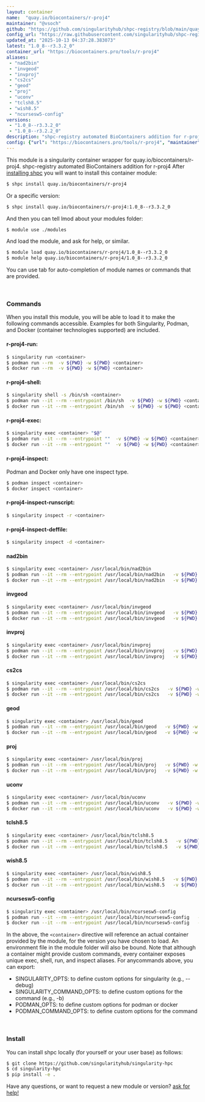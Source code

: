 ```yaml
---
layout: container
name:  "quay.io/biocontainers/r-proj4"
maintainer: "@vsoch"
github: "https://github.com/singularityhub/shpc-registry/blob/main/quay.io/biocontainers/r-proj4/container.yaml"
config_url: "https://raw.githubusercontent.com/singularityhub/shpc-registry/main/quay.io/biocontainers/r-proj4/container.yaml"
updated_at: "2025-10-13 04:37:28.383073"
latest: "1.0_8--r3.3.2_0"
container_url: "https://biocontainers.pro/tools/r-proj4"
aliases:
 - "nad2bin"
 - "invgeod"
 - "invproj"
 - "cs2cs"
 - "geod"
 - "proj"
 - "uconv"
 - "tclsh8.5"
 - "wish8.5"
 - "ncursesw5-config"
versions:
 - "1.0_8--r3.3.2_0"
 - "1.0_8--r3.2.2_0"
description: "shpc-registry automated BioContainers addition for r-proj4"
config: {"url": "https://biocontainers.pro/tools/r-proj4", "maintainer": "@vsoch", "description": "shpc-registry automated BioContainers addition for r-proj4", "latest": {"1.0_8--r3.3.2_0": "sha256:ae1e658992836fa56bdfb547e1f1d876211dd357b9ff9a65bc0a13b77d9adef8"}, "tags": {"1.0_8--r3.3.2_0": "sha256:ae1e658992836fa56bdfb547e1f1d876211dd357b9ff9a65bc0a13b77d9adef8", "1.0_8--r3.2.2_0": "sha256:768219187dffe60e1a7e745520b9f184db3f99b9c1eabf773ac4e3bef18fca0c"}, "docker": "quay.io/biocontainers/r-proj4", "aliases": {"nad2bin": "/usr/local/bin/nad2bin", "invgeod": "/usr/local/bin/invgeod", "invproj": "/usr/local/bin/invproj", "cs2cs": "/usr/local/bin/cs2cs", "geod": "/usr/local/bin/geod", "proj": "/usr/local/bin/proj", "uconv": "/usr/local/bin/uconv", "tclsh8.5": "/usr/local/bin/tclsh8.5", "wish8.5": "/usr/local/bin/wish8.5", "ncursesw5-config": "/usr/local/bin/ncursesw5-config"}}
---
```


This module is a singularity container wrapper for quay.io/biocontainers/r-proj4.
shpc-registry automated BioContainers addition for r-proj4
After [installing shpc](#install) you will want to install this container module:


```bash
$ shpc install quay.io/biocontainers/r-proj4
```

Or a specific version:

```bash
$ shpc install quay.io/biocontainers/r-proj4:1.0_8--r3.3.2_0
```

And then you can tell lmod about your modules folder:

```bash
$ module use ./modules
```

And load the module, and ask for help, or similar.

```bash
$ module load quay.io/biocontainers/r-proj4/1.0_8--r3.3.2_0
$ module help quay.io/biocontainers/r-proj4/1.0_8--r3.3.2_0
```

You can use tab for auto-completion of module names or commands that are provided.

<br>

### Commands

When you install this module, you will be able to load it to make the following commands accessible.
Examples for both Singularity, Podman, and Docker (container technologies supported) are included.

#### r-proj4-run:

```bash
$ singularity run <container>
$ podman run --rm  -v ${PWD} -w ${PWD} <container>
$ docker run --rm  -v ${PWD} -w ${PWD} <container>
```

#### r-proj4-shell:

```bash
$ singularity shell -s /bin/sh <container>
$ podman run --it --rm --entrypoint /bin/sh  -v ${PWD} -w ${PWD} <container>
$ docker run --it --rm --entrypoint /bin/sh  -v ${PWD} -w ${PWD} <container>
```

#### r-proj4-exec:

```bash
$ singularity exec <container> "$@"
$ podman run --it --rm --entrypoint ""  -v ${PWD} -w ${PWD} <container> "$@"
$ docker run --it --rm --entrypoint ""  -v ${PWD} -w ${PWD} <container> "$@"
```

#### r-proj4-inspect:

Podman and Docker only have one inspect type.

```bash
$ podman inspect <container>
$ docker inspect <container>
```

#### r-proj4-inspect-runscript:

```bash
$ singularity inspect -r <container>
```

#### r-proj4-inspect-deffile:

```bash
$ singularity inspect -d <container>
```


#### nad2bin

```bash
$ singularity exec <container> /usr/local/bin/nad2bin
$ podman run --it --rm --entrypoint /usr/local/bin/nad2bin   -v ${PWD} -w ${PWD} <container> -c " $@"
$ docker run --it --rm --entrypoint /usr/local/bin/nad2bin   -v ${PWD} -w ${PWD} <container> -c " $@"
```


#### invgeod

```bash
$ singularity exec <container> /usr/local/bin/invgeod
$ podman run --it --rm --entrypoint /usr/local/bin/invgeod   -v ${PWD} -w ${PWD} <container> -c " $@"
$ docker run --it --rm --entrypoint /usr/local/bin/invgeod   -v ${PWD} -w ${PWD} <container> -c " $@"
```


#### invproj

```bash
$ singularity exec <container> /usr/local/bin/invproj
$ podman run --it --rm --entrypoint /usr/local/bin/invproj   -v ${PWD} -w ${PWD} <container> -c " $@"
$ docker run --it --rm --entrypoint /usr/local/bin/invproj   -v ${PWD} -w ${PWD} <container> -c " $@"
```


#### cs2cs

```bash
$ singularity exec <container> /usr/local/bin/cs2cs
$ podman run --it --rm --entrypoint /usr/local/bin/cs2cs   -v ${PWD} -w ${PWD} <container> -c " $@"
$ docker run --it --rm --entrypoint /usr/local/bin/cs2cs   -v ${PWD} -w ${PWD} <container> -c " $@"
```


#### geod

```bash
$ singularity exec <container> /usr/local/bin/geod
$ podman run --it --rm --entrypoint /usr/local/bin/geod   -v ${PWD} -w ${PWD} <container> -c " $@"
$ docker run --it --rm --entrypoint /usr/local/bin/geod   -v ${PWD} -w ${PWD} <container> -c " $@"
```


#### proj

```bash
$ singularity exec <container> /usr/local/bin/proj
$ podman run --it --rm --entrypoint /usr/local/bin/proj   -v ${PWD} -w ${PWD} <container> -c " $@"
$ docker run --it --rm --entrypoint /usr/local/bin/proj   -v ${PWD} -w ${PWD} <container> -c " $@"
```


#### uconv

```bash
$ singularity exec <container> /usr/local/bin/uconv
$ podman run --it --rm --entrypoint /usr/local/bin/uconv   -v ${PWD} -w ${PWD} <container> -c " $@"
$ docker run --it --rm --entrypoint /usr/local/bin/uconv   -v ${PWD} -w ${PWD} <container> -c " $@"
```


#### tclsh8.5

```bash
$ singularity exec <container> /usr/local/bin/tclsh8.5
$ podman run --it --rm --entrypoint /usr/local/bin/tclsh8.5   -v ${PWD} -w ${PWD} <container> -c " $@"
$ docker run --it --rm --entrypoint /usr/local/bin/tclsh8.5   -v ${PWD} -w ${PWD} <container> -c " $@"
```


#### wish8.5

```bash
$ singularity exec <container> /usr/local/bin/wish8.5
$ podman run --it --rm --entrypoint /usr/local/bin/wish8.5   -v ${PWD} -w ${PWD} <container> -c " $@"
$ docker run --it --rm --entrypoint /usr/local/bin/wish8.5   -v ${PWD} -w ${PWD} <container> -c " $@"
```


#### ncursesw5-config

```bash
$ singularity exec <container> /usr/local/bin/ncursesw5-config
$ podman run --it --rm --entrypoint /usr/local/bin/ncursesw5-config   -v ${PWD} -w ${PWD} <container> -c " $@"
$ docker run --it --rm --entrypoint /usr/local/bin/ncursesw5-config   -v ${PWD} -w ${PWD} <container> -c " $@"
```



In the above, the `<container>` directive will reference an actual container provided
by the module, for the version you have chosen to load. An environment file in the
module folder will also be bound. Note that although a container
might provide custom commands, every container exposes unique exec, shell, run, and
inspect aliases. For anycommands above, you can export:

 - SINGULARITY_OPTS: to define custom options for singularity (e.g., --debug)
 - SINGULARITY_COMMAND_OPTS: to define custom options for the command (e.g., -b)
 - PODMAN_OPTS: to define custom options for podman or docker
 - PODMAN_COMMAND_OPTS: to define custom options for the command

<br>

### Install

You can install shpc locally (for yourself or your user base) as follows:

```bash
$ git clone https://github.com/singularityhub/singularity-hpc
$ cd singularity-hpc
$ pip install -e .
```

Have any questions, or want to request a new module or version? [ask for help!](https://github.com/singularityhub/singularity-hpc/issues)
